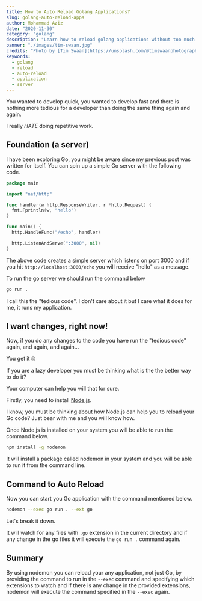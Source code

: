 ```yaml
---
title: How to Auto Reload Golang Applications?
slug: golang-auto-reload-apps
author: Mohammad Aziz
date: "2020-11-30"
category: "golang"
description: "Learn how to reload golang applications without too much manual work"
banner: "./images/tim-swaan.jpg"
credits: "Photo by [Tim Swaan](https://unsplash.com/@timswaanphotography?utm_source=unsplash&amp;utm_medium=referral&amp;utm_content=creditCopyText) on [Unsplash](https://unsplash.com/s/photos/new?utm_source=unsplash&amp;utm_medium=referral&amp;utm_content=creditCopyText)"
keywords:
  - golang
  - reload
  - auto-reload
  - application
  - server
---
```


You wanted to develop quick, you wanted to develop fast and there is
nothing more tedious for a developer than doing the same thing again
and again.

I really _HATE_ doing repetitive work.

## Foundation (a server)

I have been exploring Go, you might be aware since my previous post was
written for itself. You can spin up a simple Go server with the following
code.

```go
package main

import "net/http"

func handler(w http.ResponseWriter, r *http.Request) {
  fmt.Fprintln(w, "hello")
}

func main() {
  http.HandleFunc("/echo", handler)

  http.ListenAndServe(":3000", nil)
}
```

The above code creates a simple server which listens on port 3000 and if
you hit `http://localhost:3000/echo` you will receive "hello" as a message.

To run the go server we should run the command below

```sh
go run .
```

I call this the "tedious code". I don't care about it but I care what it
does for me, it runs my application.

## I want changes, right now!

Now, if you do any changes to the code you have run the "tedious code" again, and again, and again...

You get it 🙄

If you are a lazy developer you must be thinking what is the
the better way to do it?

Your computer can help you will that for sure.

Firstly, you need to install [Node.js](https://nodejs.org/en/download/).

I know, you must be thinking about how Node.js can help you to reload your Go code?
Just bear with me and you will know how.

Once Node.js is installed on your system you will be able to run the
command below.

```sh
npm install -g nodemon
```

It will install a package called nodemon in your system and you will be
able to run it from the command line.

## Command to Auto Reload

Now you can start you Go application with the command mentioned below.

```sh
nodemon --exec go run . --ext go
```

Let's break it down.

It will watch for any files with `.go` extension in the current directory and if
any change in the go files it will execute the `go run .` command again.

## Summary

By using nodemon you can reload your any application, not just Go, by providing the command
to run in the `--exec` command and specifying which extensions to watch and
if there is any change in the provided extensions, nodemon will execute the command specified in the `--exec` again.
